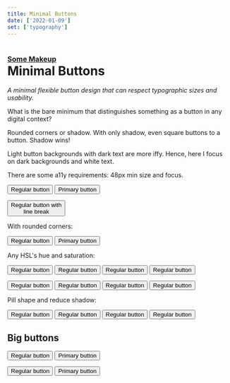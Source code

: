 ```yaml
---
title: Minimal Buttons
date: ['2022-01-09']
set: ['typography']
---
```


# [Some Makeup](/) Minimal Buttons

*A minimal flexible button design that can respect typographic sizes and usability.*

What is the bare minimum that distinguishes something as a button in any digital context?

Rounded corners or shadow. With only shadow, even square buttons to a button. Shadow wins!

Light button backgrounds with dark text are more iffy. Hence, here I focus on dark backgrounds and white text.

There are some a11y requirements: 48px min size and focus.

<p>
<Button>Regular button</Button>
<Button primary>Primary button</Button>
</p>

<p>
<Button>Regular button with<br>line break</Button>
</p>

With rounded corners:

<p>
<Button class="button--border-radius">Regular button</Button>
<Button class="button--border-radius" primary>Primary button</Button>
</p>

Any HSL's hue and saturation:

<p>
<Button hue=1>Regular button</Button>
<Button hue=100>Regular button</Button>
<Button hue=200>Regular button</Button>
<Button hue=300>Regular button</Button>
</p>

<p>
<Button class="button--border-radius" hue=0>Regular button</Button>
<Button class="button--border-radius" hue=100>Regular button</Button>
<Button class="button--border-radius" hue=200>Regular button</Button>
<Button class="button--border-radius" hue=300>Regular button</Button>
</p>

Pill shape and reduce shadow:

<p>
<Button class="button--pill-radius" hue=0>Regular button</Button>
<Button class="button--pill-radius" hue=100>Regular button</Button>
<Button class="button--pill-radius" hue=200>Regular button</Button>
<Button class="button--pill-radius" hue=300>Regular button</Button>
</p>

<section class="big-buttons">

## Big buttons

<p>
<Button>Regular button</Button>
<Button primary>Primary button</Button>
</p>
<p>
<Button class="button--border-radius">Regular button</Button>
<Button class="button--border-radius" primary>Primary button</Button>
</p>
</section>


<script>
	import Button from '../libs/Button.svelte';
</script>

<style>
	h1 a {
		display: block;
		font-size: 1rem;
	}

	:global(.button--primary) {
		--hue: 215;
		--saturation: 100%;
	}

	:global(.button--border-radius) {
		border-radius: .5rem;
	}

	:global(.button--pill-radius) {
		border-radius: 5rem;
		--shadow-size: .25em;
	}

	.big-buttons :global(.button) {
		font-size: 1.5em;
	}
</style>

